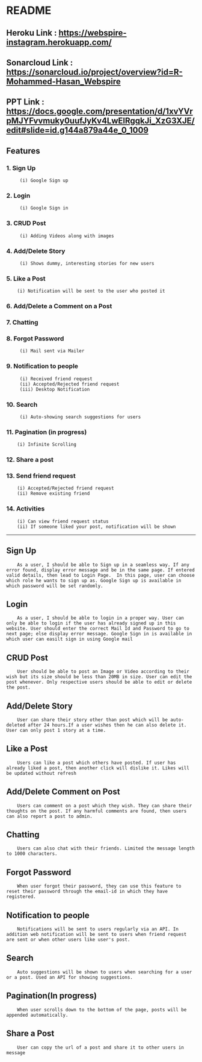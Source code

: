 # README

## Heroku Link : https://webspire-instagram.herokuapp.com/

## Sonarcloud Link : https://sonarcloud.io/project/overview?id=R-Mohammed-Hasan_Webspire

## PPT Link : https://docs.google.com/presentation/d/1xvYVrpMJYFvvmuky0uufJyKv4LwElRgqkJi_XzG3XJE/edit#slide=id.g144a879a44e_0_1009

## Features

### 1. Sign Up

         (i) Google Sign up

### 2. Login

         (i) Google Sign in

### 3. CRUD Post

         (i) Adding Videos along with images

### 4. Add/Delete Story

         (i) Shows dummy, interesting stories for new users

### 5. Like a Post

        (i) Notification will be sent to the user who posted it

### 6. Add/Delete a Comment on a Post

### 7. Chatting

### 8. Forgot Password

         (i) Mail sent via Mailer

### 9. Notification to people

         (i) Received friend request
         (ii) Accepted/Rejected friend request
         (iii) Desktop Notification

### 10. Search

         (i) Auto-showing search suggestions for users

### 11. Pagination (in progress)

        (i) Infinite Scrolling

### 12. Share a post

### 13. Send friend request

        (i) Accepted/Rejected friend request
        (ii) Remove existing friend

### 14. Activities

        (i) Can view friend request status
        (ii) If someone liked your post, notification will be shown

<hr>

## Sign Up

        As a user, I should be able to Sign up in a seamless way. If any error found, display error message and be in the same page. If entered valid details, then lead to Login Page.  In this page, user can choose which role he wants to sign up as. Google Sign up is available in which password will be set randomly.

## Login

        As a user, I should be able to login in a proper way. User can only be able to login if the user has already signed up in this website. User should enter the correct Mail Id and Password to go to next page; else display error message. Google Sign in is available in which user can easilt sign in using Google mail

## CRUD Post

        User should be able to post an Image or Video according to their wish but its size should be less than 20MB in size. User can edit the post whenever. Only respective users should be able to edit or delete the post.

## Add/Delete Story

        User can share their story other than post which will be auto-deleted after 24 hours.If a user wishes then he can also delete it. User can only post 1 story at a time.

## Like a Post

        Users can like a post which others have posted. If user has already liked a post, then another click will dislike it. Likes will be updated without refresh

## Add/Delete Comment on Post

        Users can comment on a post which they wish. They can share their thoughts on the post. If any harmful comments are found, then users can also report a post to admin.

## Chatting

        Users can also chat with their friends. Limited the message length to 1000 characters.

## Forgot Password

        When user forgot their password, they can use this feature to reset their password through the email-id in which they have registered.

## Notification to people

        Notifications will be sent to users regularly via an API. In addition web notification will be sent to users when friend request are sent or when other users like user's post.

## Search

        Auto suggestions will be shown to users when searching for a user or a post. Used an API for showing suggestions.

## Pagination(In progress)

        When user scrolls down to the bottom of the page, posts will be appended automatically.

## Share a Post

        User can copy the url of a post and share it to other users in message
